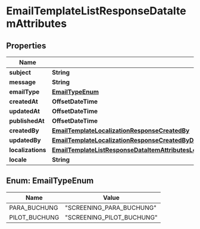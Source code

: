 

# EmailTemplateListResponseDataItemAttributes


## Properties

| Name | Type | Description | Notes |
|------------ | ------------- | ------------- | -------------|
|**subject** | **String** |  |  [optional] |
|**message** | **String** |  |  [optional] |
|**emailType** | [**EmailTypeEnum**](#EmailTypeEnum) |  |  [optional] |
|**createdAt** | **OffsetDateTime** |  |  [optional] |
|**updatedAt** | **OffsetDateTime** |  |  [optional] |
|**publishedAt** | **OffsetDateTime** |  |  [optional] |
|**createdBy** | [**EmailTemplateLocalizationResponseCreatedBy**](EmailTemplateLocalizationResponseCreatedBy.md) |  |  [optional] |
|**updatedBy** | [**EmailTemplateLocalizationResponseCreatedByDataAttributesRolesDataInnerAttributesPermissionsDataInnerAttributesRole**](EmailTemplateLocalizationResponseCreatedByDataAttributesRolesDataInnerAttributesPermissionsDataInnerAttributesRole.md) |  |  [optional] |
|**localizations** | [**EmailTemplateListResponseDataItemAttributesLocalizations**](EmailTemplateListResponseDataItemAttributesLocalizations.md) |  |  [optional] |
|**locale** | **String** |  |  [optional] |



## Enum: EmailTypeEnum

| Name | Value |
|---- | -----|
| PARA_BUCHUNG | &quot;SCREENING_PARA_BUCHUNG&quot; |
| PILOT_BUCHUNG | &quot;SCREENING_PILOT_BUCHUNG&quot; |



